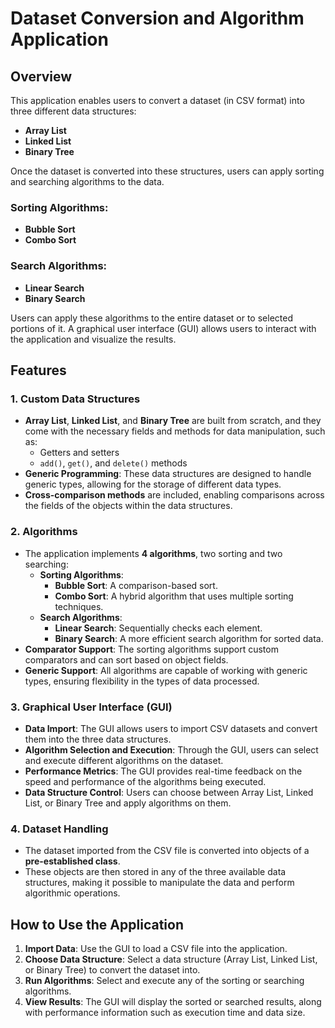 # Dataset Conversion and Algorithm Application

## Overview
This application enables users to convert a dataset (in CSV format) into three different data structures:
- **Array List**
- **Linked List**
- **Binary Tree**

Once the dataset is converted into these structures, users can apply sorting and searching algorithms to the data.

### Sorting Algorithms:
- **Bubble Sort**
- **Combo Sort**

### Search Algorithms:
- **Linear Search**
- **Binary Search**

Users can apply these algorithms to the entire dataset or to selected portions of it. A graphical user interface (GUI) allows users to interact with the application and visualize the results.

## Features

### 1. Custom Data Structures
- **Array List**, **Linked List**, and **Binary Tree** are built from scratch, and they come with the necessary fields and methods for data manipulation, such as:
  - Getters and setters
  - `add()`, `get()`, and `delete()` methods
- **Generic Programming**: These data structures are designed to handle generic types, allowing for the storage of different data types.
- **Cross-comparison methods** are included, enabling comparisons across the fields of the objects within the data structures.

### 2. Algorithms
- The application implements **4 algorithms**, two sorting and two searching:
  - **Sorting Algorithms**:
    - **Bubble Sort**: A comparison-based sort.
    - **Combo Sort**: A hybrid algorithm that uses multiple sorting techniques.
  - **Search Algorithms**:
    - **Linear Search**: Sequentially checks each element.
    - **Binary Search**: A more efficient search algorithm for sorted data.
- **Comparator Support**: The sorting algorithms support custom comparators and can sort based on object fields.
- **Generic Support**: All algorithms are capable of working with generic types, ensuring flexibility in the types of data processed.

### 3. Graphical User Interface (GUI)
- **Data Import**: The GUI allows users to import CSV datasets and convert them into the three data structures.
- **Algorithm Selection and Execution**: Through the GUI, users can select and execute different algorithms on the dataset.
- **Performance Metrics**: The GUI provides real-time feedback on the speed and performance of the algorithms being executed.
- **Data Structure Control**: Users can choose between Array List, Linked List, or Binary Tree and apply algorithms on them.

### 4. Dataset Handling
- The dataset imported from the CSV file is converted into objects of a **pre-established class**.
- These objects are then stored in any of the three available data structures, making it possible to manipulate the data and perform algorithmic operations.

## How to Use the Application
1. **Import Data**: Use the GUI to load a CSV file into the application.
2. **Choose Data Structure**: Select a data structure (Array List, Linked List, or Binary Tree) to convert the dataset into.
3. **Run Algorithms**: Select and execute any of the sorting or searching algorithms.
4. **View Results**: The GUI will display the sorted or searched results, along with performance information such as execution time and data size.
